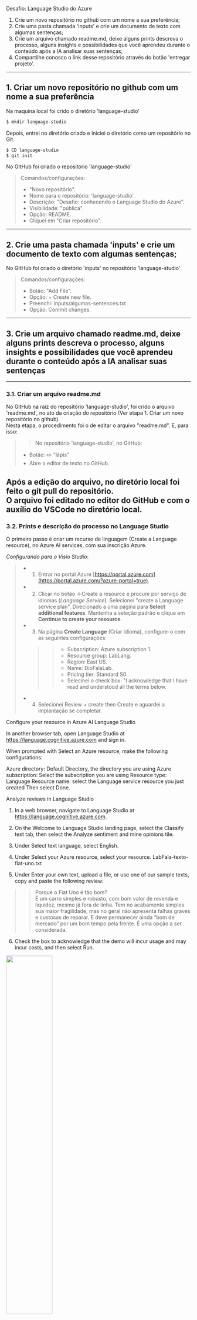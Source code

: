 Desafio: Language Studio do Azure

1. Crie um novo repositório no github com um nome a sua preferência;  
2. Crie uma pasta chamada 'inputs' e crie um documento de texto com algumas sentenças;  
3. Crie um arquivo chamado readme.md, deixe alguns prints descreva o processo, alguns insights e possibilidades que você aprendeu durante o conteúdo após a IA analisar suas sentenças;  
4. Compartilhe conosco o link desse repositório através do botão 'entregar projeto'.  
  
-------

## 1. Criar um novo repositório no github com um nome a sua preferência  

Na maquina local foi crido o diretório 'language-studio'  

~~~bash
$ mkdir language-studio
~~~

Depois, entrei no diretório criado e iniciei o diretório como um repositório no Git.

~~~bash
$ CD language-studio
$ git init
~~~

No GItHub foi criado o repositório 'language-studio'

> Comandos/configurações:  
> 
> - "Novo repositório".  
> - Nome para o repositório: 'language-studio'.  
> - Descrição: "Desafio: conhecendo o Language Studio do Azure".  
> - Visibilidade: "pública".  
> - Opção: README.  
> - Cliquei em "Criar repositório".  
> 

-------

## 2. Crie uma pasta chamada 'inputs' e crie um documento de texto com algumas sentenças;    

No GItHub foi criado o diretório 'inputs' no repositório 'language-studio'

> Comandos/configurações:  
> 
> - Botão: "Add File".  
> - Opção: + Create new file.  
> - Preenchi: inputs/algumas-sentences.txt  
> - Opção: Commit changes.  

-------

## 3. Crie um arquivo chamado readme.md, deixe alguns prints descreva o processo, alguns insights e possibilidades que você aprendeu durante o conteúdo após a IA analisar suas sentenças    

-------

### 3.1. Criar um arquivo readme.md  

No GitHub na raiz do repositório 'language-studio', foi crido o arquivo 'readme.md', no ato da criação do repositório (Ver etapa 1. Criar um novo repositório no github).  
Nesta etapa, o procedimento foi o de editar o arquivo "readme.md". E, para isso:

>>  No repositório 'language-studio', no GitHub:
> - Botão: :pencil2: "lápis"  
> - Abre o editor de texto no GitHub.

Após a edição do arquivo, no diretório local foi feito o git pull do repositório.  
O arquivo foi editado no editor do GitHub e com o auxílio do VSCode no diretório local.  
-------

### 3.2. Prints e descrição do processo no Language Studio  

O primeiro passo é criar um recurso de linguagem (Create a Language resource), no Azure AI services, com sua inscrição Azure.  

*Configurando para o Visio Studio*:
>
>- 1. Entrar no portal Azure [https://portal.azure.com](https://portal.azure.com/?azure-portal=true).  
>- 2. Clicar no botão ＋Create a resource e procure por serviço de idiomas (*Language Service*). Selecionei "create a Language service plan". Direcionado a uma página para **Select additional features**. Mantenha a seleção padrão e clique em **Continue to create your resource**.  
>- 3. Na página **Create Language** (Criar Idioma), configure-o com as seguintes configurações:
>     >> - Subscription: Azure subscription 1.  
>     >> - Resource group: LabLang.  
>     >> - Region: East US.  
>     >> - Name: DioFalaLab.  
>     >> - Pricing tier: Standard S0.  
>     >> - Selecinei o check box: "I acknowledge that I have read and understood all the terms below.  
>
>- 4. Selecionei Review + create then Create e aguardei a implantação se completar.

Configure your resource in Azure AI Language Studio

In another browser tab, open Language Studio at https://language.cognitive.azure.com and sign in.

When prompted with Select an Azure resource, make the following configurations:

Azure directory: Default Directory, the directory you are using
Azure subscription: Select the subscription you are using
Resource type: Language
Resource name: select the Language service resource you just created
Then select Done.


Analyze reviews in Language Studio
1. In a web browser, navigate to Language Studio at https://language.cognitive.azure.com.

2. On the Welcome to Language Studio landing page, select the Classify text tab, then select the Analyze sentiment and mine opinions tile.

3. Under Select text language, select English.

4. Under Select your Azure resource, select your resource. LabFala-texto-fiat-uno.txt

5. Under Enter your own text, upload a file, or use one of our sample texts, copy and paste the following review:

>> Porque o Fiat Uno é tão bom?  
>> É um carro simples e robusto, com bom valor de revenda e liquidez, mesmo já fora de linha. Tem no acabamento simples sua maior fragilidade, mas no geral não apresenta falhas graves e custosas de reparar. E deve permanecer ainda “bom de mercado” por um bom tempo pela frente. É uma opção a ser considerada.  
>

6. Check the box to acknowledge that the demo will incur usage and may incur costs, and then select Run.


<img src="https://github.com/z3mafra/language-studio/blob/main/contents/LabFala-fiat1-titulo.jpg" width="50%">

7. Review the output. Notice that the document is analyzed for sentiment, as well as each sentence. Select Sentence 1 to show the sentiment analysis for that sentence.


<img src="https://github.com/z3mafra/language-studio/blob/main/contents/LabFala-fiat2-titulo.jpg" width="50%">

  
<img src="https://github.com/z3mafra/language-studio/blob/main/contents/LabFala-fiat3-titulo.jpg" width="50%">


run and run (prints)

In this exercise you used Language Studio to either create a new Language resource or use an existing Language resource. You enabled the resource in Settings before trying out the Sentiment and opinion mining service. You then tested the service with three pieces of text.


-------

### 3.3. alguns insights e possibilidades que você aprendeu durante o conteúdo após a IA analisar suas sentenças; 


-------




-------

## 4. Compartilhar o link do repositório através do botão 'entregar projeto'  

Antes de finalizar o desafio, uma providência importate é limpar (Clean up) o Visio Studio, deletando os recrusos para não gerar custos desnecessários.

### **Clean up**  
Como é recomendado na documentção, senão se pretende fazer mais exercícios, excluir todos os recursos que não precisa mais. Isso evita acumular custos desnecessários.  
‑
>    1. Abra o portal do Azure (<https://portal.azure.com/>) e selecione o grupo de recursos que contém o recurso que você criou.  
>    2. Selecione o recurso e selecione Excluir e depois Sim para confirmar. O recurso é então excluído.
>
>>  - **Observação:** Uma curiosidade que, nesta etapa, a plataforma informou que não houve consumo de recursos, restando ainda um crédito de R$ 988,18, na assinatura gratuita.


### **Postar link do repositório**
Como é recomendado na documentção, senão se pretende fazer mais exercícios, excluir todos os recursos que não precisa mais. Isso evita acumular custos desnecessários.  
>    1. Abra o portal da DIO (<https://www.dio.me/>), com as credenciais e selecione o [Bootcamp Microsoft AZure AI Fundamentals](https://web.dio.me/track/microsoft-azure-ai-fundamentals).
>    2. Entra na Atividade Desafio de projeto: "Reconhecimento Facial e transformação de imagens em Dados no Azure ML"
>    3. Clica no botão "ENTREGAR PROJETO" 
>    4. Cola o link do projeto na caixa de texto "Repositório do Projeto"; Cola a descrição do repositório; Ler e marcar o Check box "Termos de uso", concordando com os termos o recurso; e,
>    5. Selecione Entregar. O Desafio é então entregue.
>

-------

-------
